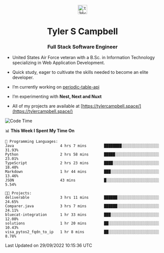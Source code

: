 <p align="center">
<a href="https://www.linkedin.com/in/t36campbell" target="blank"><img align="center" src="https://ik.imagekit.io/t36campbell/Portfolio/linkedin.png.original_m8bbGgPh6.png" alt="t36campbell" height="30" width="30" /></a>
</p>
<h1 align="center">Tyler S Campbell</h1>
<h3 align="center">Full Stack Software Engineer</h3>

* United States Air Force veteran with a B.Sc. in Information Technology specializing in Web Application Development. 

* Quick study, eager to cultivate the skills needed to become an elite developer.

* I’m currently working on [periodic-table-api](https://github.com/t36campbell/periodic-table-api)

* I’m experimenting with **Nest, Next and Nuxt**

* All of my projects are available at [https://tylercampbell.space/](https://tylercampbell.space/)

<!--START_SECTION:waka-->
![Code Time](http://img.shields.io/badge/Code%20Time-1%2C827%20hrs%2043%20mins-blue)

📊 **This Week I Spent My Time On** 

```text
💬 Programming Languages: 
Java                     4 hrs 7 mins        ████████░░░░░░░░░░░░░░░░░   31.93% 
Python                   2 hrs 58 mins       █████░░░░░░░░░░░░░░░░░░░░   23.01% 
TypeScript               2 hrs 23 mins       ████░░░░░░░░░░░░░░░░░░░░░   18.48% 
Markdown                 1 hr 44 mins        ███░░░░░░░░░░░░░░░░░░░░░░   13.46% 
JSON                     43 mins             █░░░░░░░░░░░░░░░░░░░░░░░░   5.54%

🐱‍💻 Projects: 
deliverable              3 hrs 11 mins       ██████░░░░░░░░░░░░░░░░░░░   24.65% 
Comparer.java            3 hrs 7 mins        ██████░░░░░░░░░░░░░░░░░░░   24.11% 
bluecat-integration      1 hr 33 mins        ███░░░░░░░░░░░░░░░░░░░░░░   12.08% 
solutions                1 hr 20 mins        ██░░░░░░░░░░░░░░░░░░░░░░░   10.43% 
visa_pytos2_fqdn_to_ip   1 hr 8 mins         ██░░░░░░░░░░░░░░░░░░░░░░░   8.78%

```


 Last Updated on 29/09/2022 10:15:36 UTC
<!--END_SECTION:waka-->
